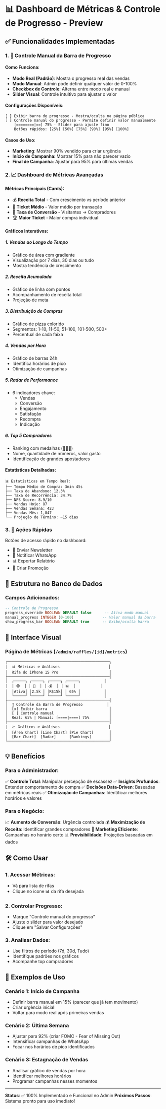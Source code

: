 # 📊 Dashboard de Métricas & Controle de Progresso - Preview

## ✅ Funcionalidades Implementadas

### 1. 🎯 **Controle Manual da Barra de Progresso**

#### Como Funciona:
- **Modo Real (Padrão)**: Mostra o progresso real das vendas
- **Modo Manual**: Admin pode definir qualquer valor de 0-100%
- **Checkbox de Controle**: Alterna entre modo real e manual
- **Slider Visual**: Controle intuitivo para ajustar o valor

#### Configurações Disponíveis:
```
[ ] Exibir barra de progresso - Mostra/oculta na página pública
[ ] Controle manual do progresso - Permite definir valor manualmente
    [========|==] 75% - Slider para ajuste fino
    Botões rápidos: [25%] [50%] [75%] [90%] [95%] [100%]
```

#### Casos de Uso:
- **Marketing**: Mostrar 90% vendido para criar urgência
- **Início de Campanha**: Mostrar 15% para não parecer vazio
- **Final de Campanha**: Ajustar para 95% para últimas vendas

### 2. 📈 **Dashboard de Métricas Avançadas**

#### Métricas Principais (Cards):
- 💰 **Receita Total** - Com crescimento vs período anterior
- 🎫 **Ticket Médio** - Valor médio por transação
- 🔄 **Taxa de Conversão** - Visitantes → Compradores
- 🏆 **Maior Ticket** - Maior compra individual

#### Gráficos Interativos:

##### 1. **Vendas ao Longo do Tempo**
- Gráfico de área com gradiente
- Visualização por 7 dias, 30 dias ou tudo
- Mostra tendência de crescimento

##### 2. **Receita Acumulada**
- Gráfico de linha com pontos
- Acompanhamento de receita total
- Projeção de meta

##### 3. **Distribuição de Compras**
- Gráfico de pizza colorido
- Segmentos: 1-10, 11-50, 51-100, 101-500, 500+
- Percentual de cada faixa

##### 4. **Vendas por Hora**
- Gráfico de barras 24h
- Identifica horários de pico
- Otimização de campanhas

##### 5. **Radar de Performance**
- 6 indicadores chave:
  - Vendas
  - Conversão
  - Engajamento
  - Satisfação
  - Recompra
  - Indicação

##### 6. **Top 5 Compradores**
- Ranking com medalhas (🥇🥈🥉)
- Nome, quantidade de números, valor gasto
- Identificação de grandes apostadores

#### Estatísticas Detalhadas:
```
📊 Estatísticas em Tempo Real:
├── Tempo Médio de Compra: 3min 45s
├── Taxa de Abandono: 12.3%
├── Taxa de Recorrência: 34.7%
├── NPS Score: 8.9/10
├── Vendas Hoje: 87
├── Vendas Semana: 423
├── Vendas Mês: 1,847
└── Projeção de Término: ~15 dias
```

### 3. 🚀 **Ações Rápidas**

Botões de acesso rápido no dashboard:
- 📧 Enviar Newsletter
- 📱 Notificar WhatsApp  
- 📊 Exportar Relatório
- 🎁 Criar Promoção

## 📁 Estrutura no Banco de Dados

### Campos Adicionados:
```sql
-- Controle de Progresso
progress_override BOOLEAN DEFAULT false      -- Ativa modo manual
manual_progress INTEGER (0-100)             -- Valor manual da barra
show_progress_bar BOOLEAN DEFAULT true      -- Exibe/oculta barra
```

## 🎨 Interface Visual

### Página de Métricas (`/admin/raffles/[id]/metrics`)

```
┌──────────────────────────────────────────────┐
│  📊 Métricas e Análises                      │
│  Rifa do iPhone 15 Pro                       │
├──────────────────────────────────────────────┤
│  ┌─────┐ ┌─────┐ ┌─────┐ ┌─────┐           │
│  │ 🟢  │ │ 🎫  │ │ 💰  │ │ 📊  │           │
│  │Ativa│ │2.5k │ │R$15k│ │ 65% │           │
│  └─────┘ └─────┘ └─────┘ └─────┘           │
├──────────────────────────────────────────────┤
│  🎯 Controle da Barra de Progresso           │
│  [x] Exibir barra                            │
│  [ ] Controle manual                         │
│  Real: 65% | Manual: [====|====] 75%         │
├──────────────────────────────────────────────┤
│  📈 Gráficos e Análises                      │
│  [Área Chart] [Line Chart] [Pie Chart]       │
│  [Bar Chart]  [Radar]      [Rankings]        │
└──────────────────────────────────────────────┘
```

## 💡 Benefícios

### Para o Administrador:
✅ **Controle Total**: Manipular percepção de escassez
✅ **Insights Profundos**: Entender comportamento de compra
✅ **Decisões Data-Driven**: Baseadas em métricas reais
✅ **Otimização de Campanhas**: Identificar melhores horários e valores

### Para o Negócio:
📈 **Aumento de Conversão**: Urgência controlada
💰 **Maximização de Receita**: Identificar grandes compradores
🎯 **Marketing Eficiente**: Campanhas no horário certo
📊 **Previsibilidade**: Projeções baseadas em dados

## 🛠️ Como Usar

### 1. Acessar Métricas:
- Vá para lista de rifas
- Clique no ícone 📊 da rifa desejada

### 2. Controlar Progresso:
- Marque "Controle manual do progresso"
- Ajuste o slider para valor desejado
- Clique em "Salvar Configurações"

### 3. Analisar Dados:
- Use filtros de período (7d, 30d, Tudo)
- Identifique padrões nos gráficos
- Acompanhe top compradores

## 📝 Exemplos de Uso

### Cenário 1: Início de Campanha
- Definir barra manual em 15% (parecer que já tem movimento)
- Criar urgência inicial
- Voltar para modo real após primeiras vendas

### Cenário 2: Última Semana
- Ajustar para 92% (criar FOMO - Fear of Missing Out)
- Intensificar campanhas de WhatsApp
- Focar nos horários de pico identificados

### Cenário 3: Estagnação de Vendas
- Analisar gráfico de vendas por hora
- Identificar melhores horários
- Programar campanhas nesses momentos

---

**Status**: ✅ 100% Implementado e Funcional no Admin
**Próximos Passos**: Sistema pronto para uso imediato!